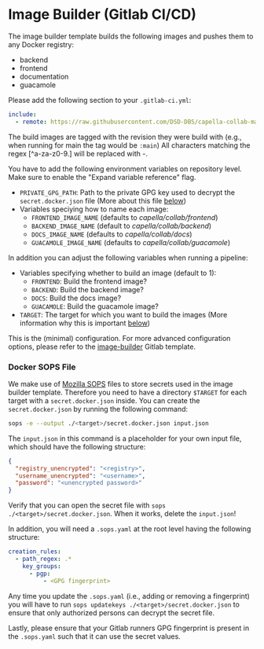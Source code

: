 <!--
 ~ SPDX-FileCopyrightText: Copyright DB Netz AG and the capella-collab-manager contributors
 ~ SPDX-License-Identifier: Apache-2.0
 -->

# Image Builder (Gitlab CI/CD)

The image builder template builds the following images and pushes them to any
Docker registry:

- backend
- frontend
- documentation
- guacamole

Please add the following section to your `.gitlab-ci.yml`:

```yaml
include:
  - remote: https://raw.githubusercontent.com/DSD-DBS/capella-collab-manager/${CAPELLA_COLLABORATION_MANAGER_REVISION}/ci-templates/gitlab/image-builder.yml
```

The build images are tagged with the revision they were build with (e.g., when
running for main the tag would be `:main`) All characters matching the regex
[^a-za-z0-9.] will be replaced with -.

You have to add the following environment variables on repository level. Make
sure to enable the "Expand variable reference" flag.

- `PRIVATE_GPG_PATH`: Path to the private GPG key used to decrypt the
  `secret.docker.json` file (More about this file [below](#docker-sops-file))
- Variables speciying how to name each image:
  - `FRONTEND_IMAGE_NAME` (defaults to _capella/collab/frontend_)
  - `BACKEND_IMAGE_NAME` (default to _capella/collab/backend_)
  - `DOCS_IMAGE_NAME` (defaults to _capella/collab/docs_)
  - `GUACAMOLE_IMAGE_NAME` (defaults to _capella/collab/guacamole_)

In addition you can adjust the following variables when running a pipeline:

- Variables specifying whether to build an image (default to 1):
  - `FRONTEND`: Build the frontend image?
  - `BACKEND`: Build the backend image?
  - `DOCS`: Build the docs image?
  - `GUACAMOLE`: Build the guacamole image?
- `TARGET`: The target for which you want to build the images (More information
  why this is important [below](#docker-sops-file))

This is the (minimal) configuration. For more advanced configuration options,
please refer to the
[image-builder](https://github.com/DSD-DBS/capella-collab-manager/blob/main/ci-templates/gitlab/image-builder.yml)
Gitlab template.

### Docker SOPS File

We make use of [Mozilla SOPS](https://github.com/mozilla/sops) files to store
secrets used in the image builder template. Therefore you need to have a
directory `$TARGET` for each target with a `secret.docker.json` inside. You can
create the `secret.docker.json` by running the following command:

```zsh
sops -e --output ./<target>/secret.docker.json input.json
```

The `input.json` in this command is a placeholder for your own input file,
which should have the following structure:

```json
{
  "registry_unencrypted": "<registry>",
  "username_unencrypted": "<username>",
  "password": "<unencrypted password>"
}
```

Verify that you can open the secret file with
`sops ./<target>/secret.docker.json`. When it works, delete the `input.json`!

In addition, you will need a `.sops.yaml` at the root level having the
following structure:

```yaml
creation_rules:
  - path_regex: .*
    key_groups:
      - pgp:
          - <GPG fingerprint>
```

Any time you update the `.sops.yaml` (i.e., adding or removing a fingerprint)
you will have to run `sops updatekeys ./<target>/secret.docker.json` to ensure
that only authorized persons can decrypt the secret file.

Lastly, please ensure that your Gitlab runners GPG fingerprint is present in
the `.sops.yaml` such that it can use the secret values.

